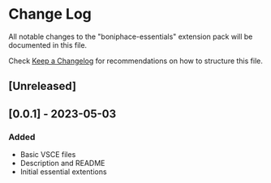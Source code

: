 # Change Log

All notable changes to the "boniphace-essentials" extension pack will be documented in this file.

Check [Keep a Changelog](http://keepachangelog.com/) for recommendations on how to structure this file.

## [Unreleased]

## [0.0.1] - 2023-05-03
### Added
- Basic VSCE files
- Description and README
- Initial essential extentions
